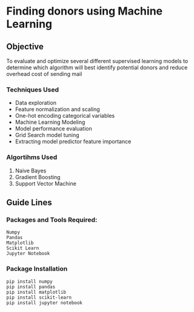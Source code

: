 # Finding donors using Machine Learning

## Objective

To evaluate and optimize several different supervised learning models to determine which algorithm will best identify potential donors and reduce overhead cost of sending mail

### Techniques Used

- Data exploration
- Feature normalization and scaling
- One-hot encoding categorical variables
- Machine Learning Modeling
- Model performance evaluation
- Grid Search model tuning
- Extracting model predictor feature importance

### Algortihms Used

1. Naive Bayes
2. Gradient Boosting
3. Support Vector Machine

## Guide Lines
### Packages and Tools Required:
```
Numpy
Pandas
Matplotlib
Scikit Learn
Jupyter Notebook
```
### Package Installation
```
pip install numpy
pip install pandas
pip install matplotlib
pip install scikit-learn
pip install jupyter notebook
```
